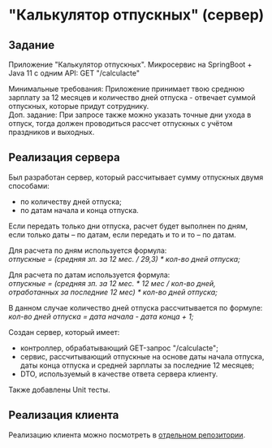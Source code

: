 # "Калькулятор отпускных" (сервер)

## Задание

Приложение "Калькулятор отпускных".
Микросервис на SpringBoot + Java 11 c одним API:
GET "/calculacte"

Минимальные требования: Приложение принимает твою среднюю зарплату за 12 месяцев и количество дней отпуска - отвечает суммой отпускных, которые придут сотруднику.  
Доп. задание: При запросе также можно указать точные дни ухода в отпуск, тогда должен проводиться рассчет отпускных с учётом праздников и выходных.

## Реализация сервера

Был разработан сервер, который рассчитывает сумму отпускных двумя способами:
- по количеству дней отпуска;
- по датам начала и конца отпуска.

Если передать только дни отпуска, расчет будет выполнен по дням, если только даты – по датам, если передать и то и то – по датам. 

Для расчета по дням используется формула:  
*отпускные = (средняя зп. за 12 мес. / 29,3) * кол-во дней отпуска;*

Для расчета по датам используется формула:  
*отпускные = (средняя зп. за 12 мес. * 12 мес / кол-во дней, отработанных за последние 12 мес) * кол-во дней отпуска;*  

В данном случае количество дней отпуска рассчитывается по формуле:
*кол-во дней отпуска = дата начала - дата конца + 1;*

Создан сервер, который имеет: 
* контроллер, обрабатывающий GET-запрос "/calculacte";
* сервис, рассчитывающий отпускные на основе даты начала отпуска, даты конца отпуска и средней зарплаты за последние 12 месяцев;
* DTO, используемый в качестве ответа сервера клиенту.

Также добавлены Unit тесты.

## Реализация клиента

Реализацию клиента можно посмотреть в [отдельном репозитории](https://github.com/Sad-Programmist/vacation-calculator-client).

